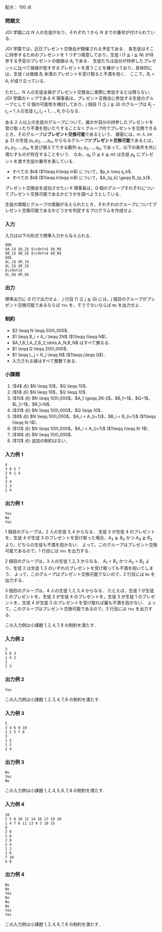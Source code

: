 配点： $100$ 点

### 問題文

JOI 学園には $N$ 人の生徒がおり，それぞれ $1$ から $N$ までの番号が付けられている．

JOI 学園では，近日プレゼント交換会が開催される予定である．
各生徒はそこに持参するためのプレゼントを $1$ つずつ用意しており，生徒 $i$ ($1\leqq i \leqq N$) が持参する予定のプレゼントの価値は $A_i$ である．
生徒たちは自分が持参したプレゼントに比べて価値が低すぎるプレゼントを貰うことを嫌がっており，具体的には，生徒 $i$ は価値 $B_i$ 未満のプレゼントを受け取ると不満を抱く．
ここで，$B_i < A_i$ が成り立っている．

ただし，$N$ 人の生徒全員がプレゼント交換会に実際に参加するとは限らない．
JOI 学園のトップである K 理事長は，プレゼント交換会に参加する生徒のグループとして $Q$ 個の可能性を検討しており，$j$ 個目 ($1\leqq j\leqq Q$) のグループは $R_j-L_j+1$ 人の生徒 $L_j,L_j+1,\dots,R_j$ からなる．

ある $2$ 人以上の生徒のグループについて，誰かが自分の持参したプレゼントを受け取ったり不満を抱いたりすることなくグループ内でプレゼントを交換できるとき，そのグループは<b>プレゼント交換可能</b>であるという．
厳密には，$m$ 人 ($m \geqq 2$) の生徒 $p_1,p_2,\dots,p_m$ からなるグループが<b>プレゼント交換可能</b>であるとは，$p_1,p_2,\dots,p_m$ を並び替えてできる数列 $q_1,q_2,\dots,q_m$ であって，以下の条件を共に満たすものが存在することをいう．
なお，$q_k$ ($1\leqq k\leqq m$) は生徒 $p_k$ にプレゼントを渡す生徒の番号を表している．

<ul>
<li> すべての $k$ ($1\leqq k\leqq m$) について，$p_k \neq q_k$．
<li> すべての $k$ ($1\leqq k\leqq m$) について，$A_{q_k} \geqq B_{p_k}$．
</ul>

プレゼント交換会を成功させたい K 理事長は，$Q$ 個のグループそれぞれについてプレゼント交換可能であるかどうかを調べようとしている．

生徒の情報とグループの情報が与えられたとき，それぞれのグループについてプレゼント交換可能であるかどうかを判定するプログラムを作成せよ．

### 入力

入力は以下の形式で標準入力から与えられる．

~~~
$N$
$A_1$ $A_2$ $\cdots$ $A_N$
$B_1$ $B_2$ $\cdots$ $B_N$
$Q$
$L_1$ $R_1$
$L_2$ $R_2$
$\vdots$
$L_Q$ $R_Q$
~~~

### 出力

標準出力に $Q$ 行で出力せよ．
$j$ 行目 ($1 \leqq j \leqq Q$) には，$j$ 個目のグループがプレゼント交換可能であるならば <code>Yes</code> を，そうでないならば <code>No</code> を出力せよ．

### 制約

<ul>
<li> $2 \leqq N \leqq 500\,000$．
<li> $1 \leqq B_i < A_i \leqq 2N$ ($1\leqq i\leqq N$)．
<li> $A_1,B_1,A_2,B_2,\dots,A_N,B_N$ はすべて異なる．
<li> $1 \leqq Q \leqq 200\,000$．
<li> $1 \leqq L_j < R_j \leqq N$ ($1\leqq j\leqq Q$)．
<li> 入力される値はすべて整数である．
</ul>

### 小課題

<ol>
<li> ($4$ 点) $N \leqq 10$，$Q \leqq 10$．
<li> ($5$ 点) $N \leqq 18$，$Q \leqq 10$．
<li> ($10$ 点) $N \leqq 100\,000$，$A_1 \geqq 2N-2$，$B_1=1$，$Q=1$，$L_1=1$，$R_1=N$．
<li> ($31$ 点) $N \leqq 100\,000$，$Q \leqq 10$．
<li> ($8$ 点) $N \leqq 100\,000$，$A_i < A_{i+1}$，$B_i < B_{i+1}$ ($1\leqq i\leqq N-1$)．
<li> ($12$ 点) $N \leqq 100\,000$，$A_i < A_{i+1}$ ($1\leqq i\leqq N-1$)．
<li> ($18$ 点) $N \leqq 100\,000$．
<li> ($12$ 点) 追加の制約はない．
</ol>

### 入力例 1

~~~
4
3 8 5 7
2 6 1 4
3
3 4
1 3
1 4
~~~

### 出力例 1

~~~
Yes
No
Yes
~~~

$1$ 個目のグループは，$2$ 人の生徒 $3,4$ からなる．
生徒 $3$ が生徒 $4$ のプレゼントを，生徒 $4$ が生徒 $3$ のプレゼントを受け取った場合，$A_3\geqq B_4$ かつ $A_4\geqq B_3$ より，どちらの生徒も不満を抱かない．
よって，このグループはプレゼント交換可能であるので，$1$ 行目には <code>Yes</code> を出力する．

$2$ 個目のグループは，$3$ 人の生徒 $1,2,3$ からなる．
$A_1 < B_2$ かつ $A_3 < B_2$ より，生徒 $2$ は生徒 $1,3$ のいずれのプレゼントを受け取っても不満を抱いてしまう．
よって，このグループはプレゼント交換可能でないので，$2$ 行目には <code>No</code> を出力する．

$3$ 個目のグループは，$4$ 人の生徒 $1,2,3,4$ からなる．
たとえば，生徒 $1$ が生徒 $2$ のプレゼントを，生徒 $2$ が生徒 $4$ のプレゼントを，生徒 $3$ が生徒 $1$ のプレゼントを，生徒 $4$ が生徒 $3$ のプレゼントを受け取れば誰も不満を抱かない．
よって，このグループはプレゼント交換可能であるので，$3$ 行目には <code>Yes</code> を出力する．

この入力例は小課題 $1,2,4,7,8$ の制約を満たす．

### 入力例 2

~~~
3
5 6 3
1 4 2
1
1 3
~~~

### 出力例 2

~~~
Yes
~~~

この入力例は小課題 $1,2,3,4,7,8$ の制約を満たす．

### 入力例 3

~~~
5
3 4 6 9 10
1 2 5 7 8
3
1 5
1 2
2 4
~~~

### 出力例 3

~~~
No
Yes
No
~~~

この入力例は小課題 $1,2,4,5,6,7,8$ の制約を満たす．

### 入力例 4

~~~
10
2 5 8 10 12 14 16 17 19 20
1 4 7 6 11 13 9 3 18 15
8
2 9
1 6
2 8
2 4
1 2
1 6
7 10
5 8
~~~

### 出力例 4

~~~
No
No
Yes
No
No
No
Yes
Yes
~~~

この入力例は小課題 $1,2,4,6,7,8$ の制約を満たす．


